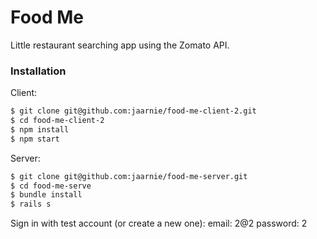 # Food Me

Little restaurant searching app using the Zomato API.



### Installation


Client: 
```sh
$ git clone git@github.com:jaarnie/food-me-client-2.git
$ cd food-me-client-2
$ npm install
$ npm start
```

Server:
```sh
$ git clone git@github.com:jaarnie/food-me-server.git
$ cd food-me-serve
$ bundle install
$ rails s
```

Sign in with test account (or create a new one):
email: 2@2
password: 2

